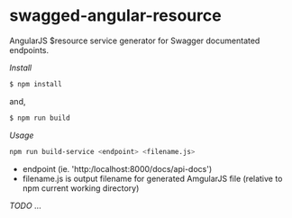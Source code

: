 swagged-angular-resource
========================
AngularJS $resource service generator for Swagger documentated endpoints.

*Install*
```bash
$ npm install
```
and,
```bash
$ npm run build
```
*Usage*
```bash
npm run build-service <endpoint> <filename.js>
```
* endpoint (ie. 'http:/localhost:8000/docs/api-docs')
* filename.js is output filename for generated AmgularJS file (relative to npm current working directory) 

*TODO*
...
